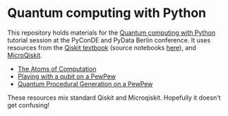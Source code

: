 # Quantum computing with Python

This repository holds materials for the [Quantum computing with Python](https://de.pycon.org/program/pydata-re99db-quantum-computing-with-python-james-wootton/) tutorial session at the PyConDE and PyData Berlin conference. It uses resources from the [Qiskit textbook](https://community.qiskit.org/textbook) (source notebooks [here](https://github.com/Qiskit/qiskit-textbook/blob/master/README.md)), and [MicroQiskit](https://github.com/quantumjim/MicroQiskit/blob/master/README.md).

* [The Atoms of Computation](atoms-computation.ipynb)
* [Playing with a qubit on a PewPew](PewPew-Qubit.ipynb)
* [Quantum Procedural Generation on a PewPew](Terrain-Hackathon.ipynb)

These resources mix standard Qiskit and Microqiskit. Hopefully it doesn't get confusing!